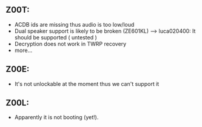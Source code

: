 Z00T:
---
* ACDB ids are missing thus audio is too low/loud
* Dual speaker support is likely to be broken (ZE601KL) --> luca020400: It should be supported ( untested )
* Decryption does not work in TWRP recovery
* more...

Z00E:
---
* It's not unlockable at the moment thus we can't support it

Z00L:
---
* Apparently it is not booting (yet!).
